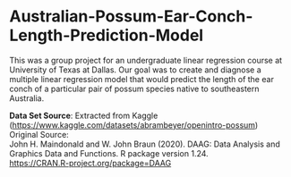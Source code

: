 # Australian-Possum-Ear-Conch-Length-Prediction-Model

This was a group project for an undergraduate linear regression course at University of Texas at Dallas.
Our goal was to create and diagnose a multiple linear regression model that would predict the length of the ear conch
of a particular pair of possum species native to southeastern Australia.

**Data Set Source**: Extracted from Kaggle (https://www.kaggle.com/datasets/abrambeyer/openintro-possum)\
            Original Source:\
            John H. Maindonald and W. John Braun (2020). DAAG: Data Analysis and\
              Graphics Data and Functions. R package version 1.24.\
              https://CRAN.R-project.org/package=DAAG
